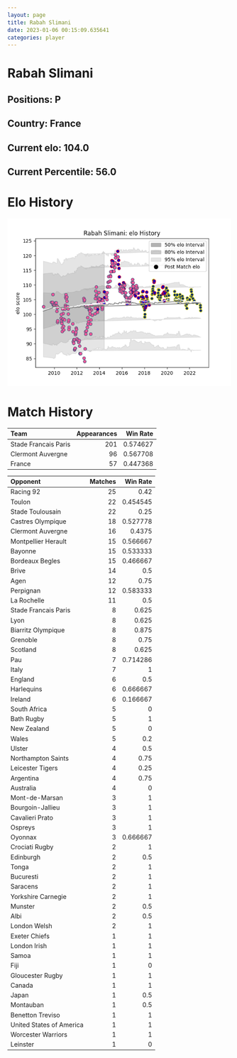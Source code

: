 ```yaml
---  
layout: page  
title: Rabah Slimani  
date: 2023-01-06 00:15:09.635641  
categories: player  
---
```

# Rabah Slimani

## Positions: P

## Country: France

## Current elo: 104.0

## Current Percentile: 56.0

# Elo History


![elo history](history_RabahSlimani.png)
# Match History


| Team                 |   Appearances |   Win Rate |
|:---------------------|--------------:|-----------:|
| Stade Francais Paris |           201 |   0.574627 |
| Clermont Auvergne    |            96 |   0.567708 |
| France               |            57 |   0.447368 |

| Opponent                 |   Matches |   Win Rate |
|:-------------------------|----------:|-----------:|
| Racing 92                |        25 |   0.42     |
| Toulon                   |        22 |   0.454545 |
| Stade Toulousain         |        22 |   0.25     |
| Castres Olympique        |        18 |   0.527778 |
| Clermont Auvergne        |        16 |   0.4375   |
| Montpellier Herault      |        15 |   0.566667 |
| Bayonne                  |        15 |   0.533333 |
| Bordeaux Begles          |        15 |   0.466667 |
| Brive                    |        14 |   0.5      |
| Agen                     |        12 |   0.75     |
| Perpignan                |        12 |   0.583333 |
| La Rochelle              |        11 |   0.5      |
| Stade Francais Paris     |         8 |   0.625    |
| Lyon                     |         8 |   0.625    |
| Biarritz Olympique       |         8 |   0.875    |
| Grenoble                 |         8 |   0.75     |
| Scotland                 |         8 |   0.625    |
| Pau                      |         7 |   0.714286 |
| Italy                    |         7 |   1        |
| England                  |         6 |   0.5      |
| Harlequins               |         6 |   0.666667 |
| Ireland                  |         6 |   0.166667 |
| South Africa             |         5 |   0        |
| Bath Rugby               |         5 |   1        |
| New Zealand              |         5 |   0        |
| Wales                    |         5 |   0.2      |
| Ulster                   |         4 |   0.5      |
| Northampton Saints       |         4 |   0.75     |
| Leicester Tigers         |         4 |   0.25     |
| Argentina                |         4 |   0.75     |
| Australia                |         4 |   0        |
| Mont-de-Marsan           |         3 |   1        |
| Bourgoin-Jallieu         |         3 |   1        |
| Cavalieri Prato          |         3 |   1        |
| Ospreys                  |         3 |   1        |
| Oyonnax                  |         3 |   0.666667 |
| Crociati Rugby           |         2 |   1        |
| Edinburgh                |         2 |   0.5      |
| Tonga                    |         2 |   1        |
| Bucuresti                |         2 |   1        |
| Saracens                 |         2 |   1        |
| Yorkshire Carnegie       |         2 |   1        |
| Munster                  |         2 |   0.5      |
| Albi                     |         2 |   0.5      |
| London Welsh             |         2 |   1        |
| Exeter Chiefs            |         1 |   1        |
| London Irish             |         1 |   1        |
| Samoa                    |         1 |   1        |
| Fiji                     |         1 |   0        |
| Gloucester Rugby         |         1 |   1        |
| Canada                   |         1 |   1        |
| Japan                    |         1 |   0.5      |
| Montauban                |         1 |   0.5      |
| Benetton Treviso         |         1 |   1        |
| United States of America |         1 |   1        |
| Worcester Warriors       |         1 |   1        |
| Leinster                 |         1 |   0        |